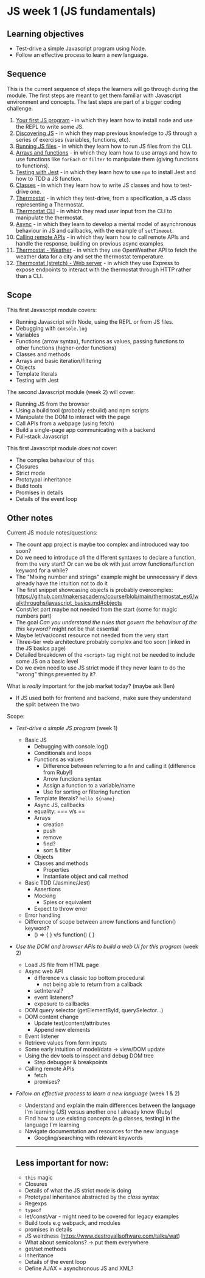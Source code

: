 # JS week 1 (JS fundamentals)

## Learning objectives

* Test-drive a simple Javascript program using Node.
* Follow an effective process to learn a new language.

## Sequence

This is the current sequence of steps the learners will go through during the module. The first steps are meant to get them familiar with Javascript environment and concepts. The last steps are part of a bigger coding challenge.

1. [Your first JS program](./contents/1-getting-started.md) - in which they learn how to install node and use the REPL to write some JS.
2. [Discovering JS](./contents/2-discovering-js.md) - in which they map previous knowledge to JS through a series of exercises (variables, functions, etc).
3. [Running JS files](./contents/3-running-js-files.md) - in which they learn how to run JS files from the CLI.
4. [Arrays and functions](./contents/4-arrays.md) - in which they learn how to use arrays and how to use functions like `forEach` or `filter` to manipulate them (giving functions to functions).
5. [Testing with Jest](./contents/5-testing-with-jest.md) - in which they learn how to use `npm` to install Jest and how to TDD a JS function.
6. [Classes](./contents/6-classes.md) - in which they learn how to write JS classes and how to test-drive one.
7. [Thermostat](./contents/7-thermostat.md) - in which they test-drive, from a specification, a JS class representing a Thermostat.
8. [Thermostat CLI](./contents/7b-thermostat-ui.md) - in which they read user input from the CLI to manipulate the thermostat.
8. [Async](./contents/8-async.md) - in which they learn to develop a mental model of asynchronous behaviour in JS and callbacks, with the example of `setTimeout`.
9. [Calling remote APIs](./contents/9-calling-apis.md) - in which they learn how to call remote APIs and handle the response, building on previous async examples.
10. [Thermostat - Weather](./contents/10-weather-api.md) - in which they use OpenWeather API to fetch the weather data for a city and set the thermostat temperature.
11. [Thermostat (stretch) - Web server](./contents/11-thermostat-web.md) - in which they use Express to expose endpoints to interact with the thermostat through HTTP rather than a CLI.

## Scope

This first Javascript module covers:
 * Running Javascript with Node, using the REPL or from JS files.
 * Debugging with `console.log`
 * Variables
 * Functions (arrow syntax), functions as values, passing functions to other functions (higher-order functions)
 * Classes and methods
 * Arrays and basic iteration/filtering
 * Objects
 * Template literals
 * Testing with Jest

The second Javascript module (week 2) will cover:
 * Running JS from the browser
 * Using a build tool (probably esbuild) and npm scripts
 * Manipulate the DOM to interact with the page
 * Call APIs from a webpage (using fetch)
 * Build a single-page app communicating with a backend
 * Full-stack Javascript

This first Javascript module *does not* cover:
 * The complex behaviour of `this`
 * Closures
 * Strict mode
 * Prototypal inheritance
 * Build tools
 * Promises in details
 * Details of the event loop
 
## Other notes

Current JS module notes/questions:
 - The count app project is maybe too complex and introduced way too soon?
 - Do we need to introduce *all* the different syntaxes to declare a function, from the very start? Or can we be ok with just arrow functions/function keyword for a while?
 - The "Mixing number and strings" example might be unnecessary if devs already have the intuition not to do it
 - The first snippet showcasing objects is probably overcomplex: https://github.com/makersacademy/course/blob/main/thermostat_es6/walkthroughs/javascript_basics.md#objects
 - Const/let part maybe not needed from the start (some for magic numbers part)
 - The goal *Can you understand the rules that govern the behaviour of the this keyword?* might not be that essential
 - Maybe let/var/const resource not needed from the very start
 - Three-tier web architecture probably complex and too soon (linked in the JS basics page)
 - Detailed breakdown of the `<script>` tag might not be needed to include some JS on a basic level
 - Do we even need to use JS strict mode if they never learn to do the "wrong" things prevented by it?
 
What is *really* important for the job market today? (maybe ask Ben)

- If JS used both for frontend and backend, make sure they understand the split between the two

Scope:
 * *Test-drive a simple JS program* (week 1)
    * Basic JS
      * Debugging with console.log()
      * Conditionals and loops
      * Functions as values
        * Difference between referring to a fn and calling it (difference from Ruby!)
        * Arrow functions syntax
        * Assign a function to a variable/name
        * Use for sorting or filtering function
      * Template literals?  `hello ${name}`
      * Async JS, callbacks
      * equality: === v/s ==
      * Arrays
        * creation
        * push
        * remove
        * find?
        * sort & filter
      * Objects
      * Classes and methods
        * Properties
        * Instantiate object and call method
    * Basic TDD (Jasmine/Jest)
      * Assertions
      * Mocking
        * Spies or equivalent
      * Expect to throw error
    * Error handling
    * Difference of scope between arrow functions and function() keyword?
      * () => { }   v/s   function() { }
    
 * *Use the DOM and browser APIs to build a web UI for this program* (week 2)
    * Load JS file from HTML page
    * Async web API
      * difference v.s classic top bottom procedural
        * not being able to return from a callback
      * setInterval? 
      * event listeners?
      * exposure to callbacks
    * DOM query selector (getElementById, querySelector...)
    * DOM content change
      * Update text/content/attributes
      * Append new elements
    * Event listener
    * Retrieve values from form inputs
    * Some early intuition of model/data -> view/DOM update
    * Using the dev tools to inspect and debug DOM tree
      * Step debugger & breakpoints
    * Calling remote APIs
      * fetch
      * promises? 

 * *Follow an effective process to learn a new language* (week 1 & 2)
    * Understand and explain the main differences between the language I'm learning (JS) versus another one I already know (Ruby)
    * Find how to use existing concepts (e.g classes, testing) in the language I'm learning
    * Navigate documentation and resources for the new language
      * Googling/searching with relevant keywords

    ---

    Less important for now:
    ---
    * `this` magic
    * Closures
    * Details of what the JS strict mode is doing 
    * Prototypal inheritance abstracted by the *class* syntax
    * Regexps
    * `typeof`
    * let/const/var - might need to be covered for legacy examples
    * Build tools e.g webpack, and modules
    * promises in details
    * JS weirdness (https://www.destroyallsoftware.com/talks/wat)
    * What about semicolons? -> put them everywhere
    * get/set methods
    * Inheritance
    * Details of the event loop
    * Define AJAX = asynchronous JS and XML?

